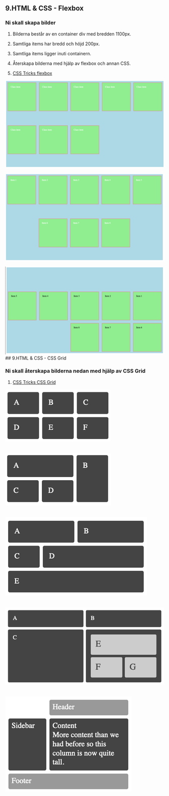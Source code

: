 ## 9.HTML & CSS - Flexbox

### Ni skall skapa bilder

1. Bilderna består av en container div med bredden 1100px.
2. Samtliga items har bredd och höjd 200px.
3. Samtliga items ligger inuti containern.
4. Återskapa bilderna med hjälp av flexbox och annan CSS.

1. <a href="https://css-tricks.com/snippets/css/a-guide-to-flexbox/" target="_blank">CSS Tricks flexbox</a>

![Flexbox training](media/flexbox1.png "Flexbox training")

![Flexbox training](media/flexbox2.png "Flexbox training")

![Flexbox training](media/flexbox3.png "Flexbox training")## 9.HTML & CSS - CSS Grid

### Ni skall återskapa bilderna nedan med hjälp av CSS Grid

1. <a href="https://css-tricks.com/snippets/css/complete-guide-grid/" target="_blank">CSS Tricks CSS Grid</a><br>

![grid training](media/grid1.png "grid training")
<br>
<br>
<br>
![grid training](media/grid2.png "grid training")
<br>
<br>
<br>
![grid training](media/grid3.png "grid training")
<br>
<br>
<br>
![grid training](media/grid4.png "grid training")
<br>
<br>
<br>
![grid training](media/grid5.png "grid training")
